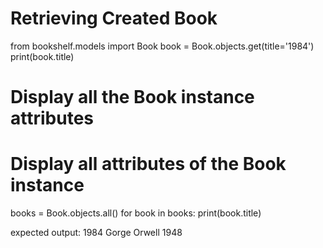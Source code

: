 # Retrieving Created Book
from bookshelf.models import Book
book = Book.objects.get(title='1984')
print(book.title)

# Display all the Book instance attributes
# Display all attributes of the Book instance
books = Book.objects.all()
for book in books:
    print(book.title)

expected output: 1984 Gorge Orwell 1948
